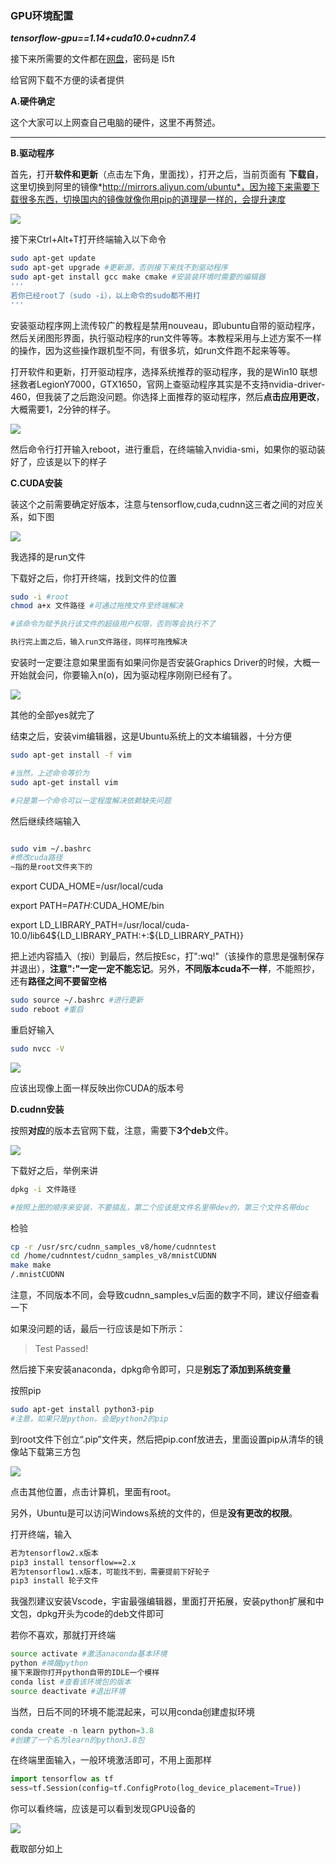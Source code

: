 ### GPU环境配置

***tensorflow-gpu==1.14+cuda10.0+cudnn7.4***

接下来所需要的文件都在[网盘](https://pan.baidu.com/s/1zWy4wufAOOEUD5vZ6PUrHQ)，密码是 l5ft

给官网下载不方便的读者提供

**A.硬件确定**

这个大家可以上网查自己电脑的硬件，这里不再赘述。
****
**B.驱动程序**

首先，打开**软件和更新**（点击左下角，里面找），打开之后，当前页面有 **下载自**，这里切换到阿里的镜像*http://mirrors.aliyun.com/ubuntu*，因为接下来需要下载很多东西，切换国内的镜像就像你用pip的道理是一样的，会提升速度

![](https://github.com/sherlcok314159/Ubuntu/blob/main/Images/update.png)

接下来Ctrl+Alt+T打开终端输入以下命令
```bash
sudo apt-get update
sudo apt-get upgrade #更新源，否则接下来找不到驱动程序
sudo apt-get install gcc make cmake #安装装环境时需要的编辑器
'''
若你已经root了（sudo -i），以上命令的sudo都不用打
'''
```
安装驱动程序网上流传较广的教程是禁用nouveau，即ubuntu自带的驱动程序，然后关闭图形界面，执行驱动程序的run文件等等。本教程采用与上述方案不一样的操作，因为这些操作跟机型不同，有很多坑，如run文件跑不起来等等。

打开软件和更新，打开驱动程序，选择系统推荐的驱动程序，我的是Win10 联想拯救者LegionY7000，GTX1650，官网上查驱动程序其实是不支持nvidia-driver-460，但我装了之后跑没问题。你选择上面推荐的驱动程序，然后**点击应用更改**，大概需要1，2分钟的样子。

![](https://github.com/sherlcok314159/Ubuntu/blob/main/Images/driver.png)

然后命令行打开输入reboot，进行重启，在终端输入nvidia-smi，如果你的驱动装好了，应该是以下的样子


**C.CUDA安装**

装这个之前需要确定好版本，注意与tensorflow,cuda,cudnn这三者之间的对应关系，如下图

![](https://github.com/sherlcok314159/Ubuntu/blob/main/Images/version.png)


我选择的是run文件

下载好之后，你打开终端，找到文件的位置

```bash
sudo -i #root
chmod a+x 文件路径 #可通过拖拽文件至终端解决

#该命令为赋予执行该文件的超级用户权限，否则等会执行不了

执行完上面之后，输入run文件路径，同样可拖拽解决

```
安装时一定要注意如果里面有如果问你是否安装Graphics Driver的时候，大概一开始就会问，你要输入n(o)，因为驱动程序刚刚已经有了。

![](https://github.com/sherlcok314159/Ubuntu/blob/main/Images/cuda.jpg)

其他的全部yes就完了

结束之后，安装vim编辑器，这是Ubuntu系统上的文本编辑器，十分方便

```bash
sudo apt-get install -f vim

#当然，上述命令等价为
sudo apt-get install vim

#只是第一个命令可以一定程度解决依赖缺失问题
```

然后继续终端输入

```bash

sudo vim ~/.bashrc
#修改cuda路径
~指的是root文件夹下的
```
export CUDA_HOME=/usr/local/cuda

export PATH=$PATH:$CUDA_HOME/bin

export LD_LIBRARY_PATH=/usr/local/cuda-10.0/lib64${LD_LIBRARY_PATH:+:${LD_LIBRARY_PATH}}

把上述内容插入（按i）到最后，然后按Esc，打":wq!"（该操作的意思是强制保存并退出），**注意":"一定一定不能忘记**。另外，**不同版本cuda不一样**，不能照抄，还有**路径之间不要留空格**


```bash
sudo source ~/.bashrc #进行更新
sudo reboot #重启
```

重启好输入

```bash
sudo nvcc -V
```

![](https://github.com/sherlcok314159/Ubuntu/blob/main/Images/nvcc.png)

应该出现像上面一样反映出你CUDA的版本号


**D.cudnn安装**

按照**对应**的版本去官网下载，注意，需要下**3个deb**文件。

![](https://github.com/sherlcok314159/Ubuntu/blob/main/Images/cudnn.png)

下载好之后，举例来讲

```bash
dpkg -i 文件路径

#按照上图的顺序来安装，不要搞乱，第二个应该是文件名里带dev的，第三个文件名带doc
```

检验

```bash
cp -r /usr/src/cudnn_samples_v8/home/cudnntest
cd /home/cudnntest/cudnn_samples_v8/mnistCUDNN
make make
/.mnistCUDNN
```
注意，不同版本不同，会导致cudnn_samples_v后面的数字不同，建议仔细查看一下

如果没问题的话，最后一行应该是如下所示：

>Test Passed!

然后接下来安装anaconda，dpkg命令即可，只是**别忘了添加到系统变量**

按照pip

```bash
sudo apt-get install python3-pip
#注意，如果只是python，会是python2的pip
```

到root文件下创立“.pip”文件夹，然后把pip.conf放进去，里面设置pip从清华的镜像站下载第三方包

![](https://github.com/sherlcok314159/Ubuntu/blob/main/Images/root.png)

点击其他位置，点击计算机，里面有root。

另外，Ubuntu是可以访问Windows系统的文件的，但是**没有更改的权限**。

打开终端，输入

```bash
若为tensorflow2.x版本
pip3 install tensorflow==2.x
若为tensorflow1.x版本，可能找不到，需要提前下好轮子
pip3 install 轮子文件
```

我强烈建议安装Vscode，宇宙最强编辑器，里面打开拓展，安装python扩展和中文包，dpkg开头为code的deb文件即可

若你不喜欢，那就打开终端

```bash
source activate #激活anaconda基本环境
python #唤醒python
接下来跟你打开python自带的IDLE一个模样
conda list #查看该环境包的版本
source deactivate #退出环境
```
当然，日后不同的环境不能混起来，可以用conda创建虚拟环境

```python
conda create -n learn python=3.8
#创建了一个名为learn的python3.8包
```

在终端里面输入，一般环境激活即可，不用上面那样

```python
import tensorflow as tf
sess=tf.Session(config=tf.ConfigProto(log_device_placement=True))
```

你可以看终端，应该是可以看到发现GPU设备的

![](https://github.com/sherlcok314159/Ubuntu/blob/main/Images/GPU_DEVICE.png)

截取部分如上